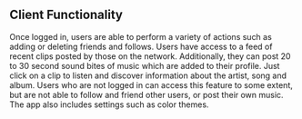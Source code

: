 ## Client Functionality

Once logged in, users are able to perform a variety of actions such as adding or deleting friends and follows. Users have access to a feed of recent clips posted by those on the network. Additionally, they can post 20 to 30 second sound bites of music which are added to their profile. Just click on a clip to listen and discover information about the artist, song and album. Users who are not logged in can access this feature to some extent, but are not able to follow and friend other users, or post their own music. The app also includes settings such as color themes.